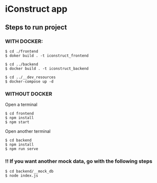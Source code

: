# iConstruct app

## Steps to run project

### WITH DOCKER:

```
$ cd ./frontend
$ doker build . -t iconstruct_frontend

$ cd ../backend
$ docker build . -t iconstruct_backend

$ cd ../__dev_resources
$ docker-compose up -d
```

### WITHOUT DOCKER

Open a terminal

```
$ cd frontend
$ npm install
$ npm start
```

Open another terminal

```
$ cd backend
$ npm install
$ npm run serve
```

### !! If you want another mock data, go with the following steps

```
$ cd backend/__mock_db
$ node index.js
```
